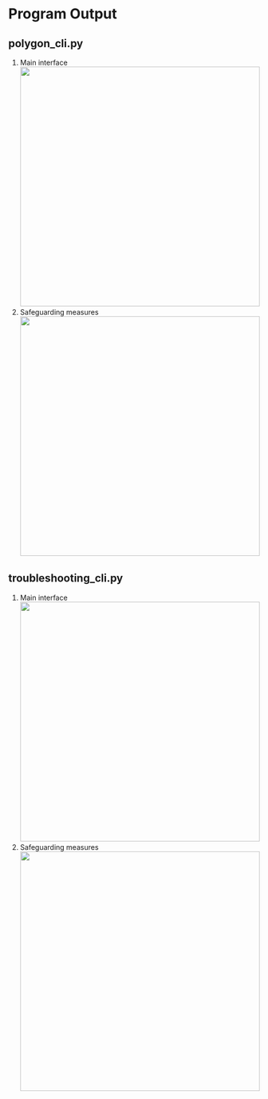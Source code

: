 # Program Output

## polygon_cli.py

1. Main interface<br><img src="https://github.com/hendraanggrian/IIT-ITM513/raw/assets/assignments/hw1/screenshot1_1.png" width="480">
2. Safeguarding measures<br><img src="https://github.com/hendraanggrian/IIT-ITM513/raw/assets/assignments/hw1/screenshot1_2.png" width="480">

<div style="page-break-after: always;"></div>

## troubleshooting_cli.py

1. Main interface<br><img src="https://github.com/hendraanggrian/IIT-ITM513/raw/assets/assignments/hw1/screenshot2_1.png" width="480">
2. Safeguarding measures<br><img src="https://github.com/hendraanggrian/IIT-ITM513/raw/assets/assignments/hw1/screenshot2_2.png" width="480">
